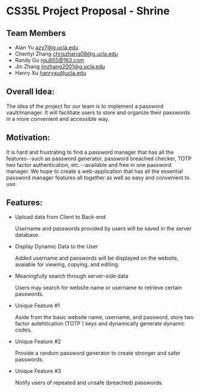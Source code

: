 # CS35L Project Proposal - Shrine

## Team Members

- Alan Yu [azy7@g.ucla.edu](mailto:azy7@g.ucla.edu)
- Chentyi Zhang [chriszhang09@g.ucla.edu](mailto:chriszhang09@g.ucla.edu)
- Randy Gu [rgu855@163.com](mailto:rgu855@163.com)
- Jin Zhang [jinzhang2001@g.ucla.edu](mailto:jinzhang2001@g.ucla.edu)
- Hanry Xu [hanryxu@ucla.edu](mailto:hanryxu@ucla.edu)

## Overall Idea:

The idea of the project for our team is to implement a password vault/manager. It will facilitate users to store and organize their passwords in a more convenient and accessible way.

## Motivation:

It is hard and frustrating to find a password manager that has all the features--such as password generator, password breached checker, TOTP two factor authentication, etc.--available and free in one password manager. We hope to create a web-application that has all the essential password manager features all together as well as easy and convenient to use.

## Features:

- Upload data from Client to Back-end

  Username and passwords provided by users will be saved in the server database.

- Display Dynamic Data to the User

  Added username and passwords will be displayed on the website, avaiable for viewing, copying, and editing.

- Meaningfully search through server-side data

  Users may search for website name or username to retrieve certain passwords.

- Unique Feature #1

  Aside from the basic website name, username, and password, store two factor autehtication (TOTP ) keys and dynamically generate dynamic codes.

- Unique Feature #2

  Provide a random password generator to create stronger and safer passwords.

- Unique Feature #3

  Notify users of repeated and unsafe (breached) passwords.